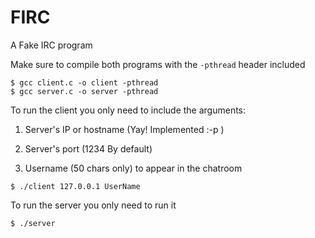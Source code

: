 # FIRC
A Fake IRC program

Make sure to compile both programs with the `-pthread` header included
```
$ gcc client.c -o client -pthread 
$ gcc server.c -o server -pthread
```

To run the client you only need to include the arguments:

1) Server's IP or hostname (Yay! Implemented :-p )

3) Server's port (1234 By default)
	
2) Username (50 chars only) to appear in the chatroom
	
```
$ ./client 127.0.0.1 UserName
```

To run the server you only need to run it

```
$ ./server
```

